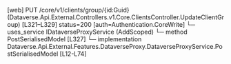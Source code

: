 [web] PUT /core/v1/clients/group/{id:Guid}  (Dataverse.Api.External.Controllers.v1.Core.ClientsController.UpdateClientGroup)  [L321–L329] status=200 [auth=Authentication.CoreWrite]
  └─ uses_service IDataverseProxyService (AddScoped)
    └─ method PostSerialisedModel [L327]
      └─ implementation Dataverse.Api.External.Features.DataverseProxy.DataverseProxyService.PostSerialisedModel [L12-L74]

